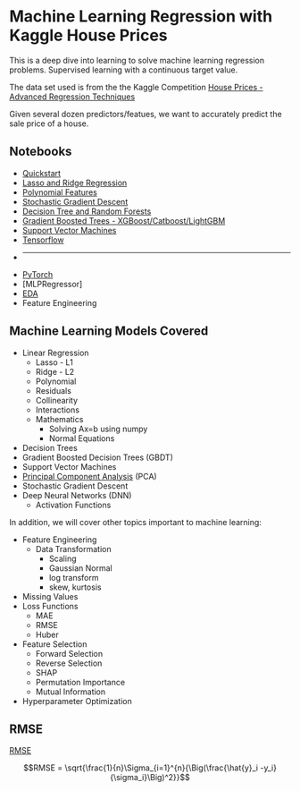 # Machine Learning Regression with Kaggle House Prices

This is a deep dive into learning to solve machine learning regression problems.  Supervised learning with a continuous target value.

The data set used is from the the Kaggle Competition [House Prices - Advanced Regression Techniques](https://www.kaggle.com/competitions/house-prices-advanced-regression-techniques)

Given several dozen predictors/featues, we want to accurately predict the sale price of a house.

## Notebooks

- [Quickstart](house-prices-quickstart.ipynb)
- [Lasso and Ridge Regression](house-prices-lasso-and-ridge.ipynb)
- [Polynomial Features](house-prices-polynomial.ipynb)
- [Stochastic Gradient Descent](house-prices-sgd.ipynb)
- [Decision Tree and Random Forests](house-prices-decision-tree-and-random-forest.ipynb)
- [Gradient Boosted Trees - XGBoost/Catboost/LightGBM](house-prices-xgboost.ipynb)
- [Support Vector Machines](house-prices-support-vector-regression.ipynb)
- [Tensorflow](house-prices-tensorflow.ipynb)
- ***
- [PyTorch](house-prices-pytorch.ipynb)
- [MLPRegressor]
- [EDA](house-prices-eda.ipynb)
- Feature Engineering

## Machine Learning Models Covered

- Linear Regression
  - Lasso - L1
  - Ridge - L2
  - Polynomial
  - Residuals
  - Collinearity
  - Interactions
  - Mathematics
    - Solving Ax=b using numpy
    - Normal Equations
- Decision Trees  
- Gradient Boosted Decision Trees (GBDT)
- Support Vector Machines
- [Principal Component Analysis](pca.md) (PCA)
- Stochastic Gradient Descent
- Deep Neural Networks (DNN)
  - Activation Functions

In addition, we will cover other topics important to machine learning:

- Feature Engineering
  - Data Transformation
    - Scaling
    - Gaussian Normal
    - log transform
    - skew, kurtosis
- Missing Values
- Loss Functions
  - MAE
  - RMSE
  - Huber
- Feature Selection
  - Forward Selection
  - Reverse Selection
  - SHAP
  - Permutation Importance
  - Mutual Information
- Hyperparameter Optimization

## RMSE

[RMSE](https://en.wikipedia.org/wiki/Root-mean-square_deviation)

$$RMSE = \sqrt{\frac{1}{n}\Sigma_{i=1}^{n}{\Big(\frac{\hat{y}_i -y_i}{\sigma_i}\Big)^2}}$$

